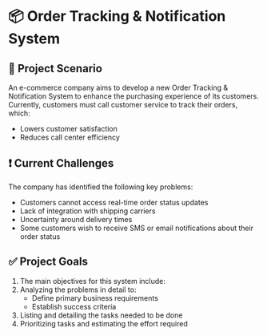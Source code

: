 # 📦 Order Tracking & Notification System
## 🎯 Project Scenario

An e-commerce company aims to develop a new Order Tracking & Notification System to enhance the purchasing experience of its customers.
Currently, customers must call customer service to track their orders, which:
- Lowers customer satisfaction
- Reduces call center efficiency

## ❗ Current Challenges

The company has identified the following key problems:

- Customers cannot access real-time order status updates
- Lack of integration with shipping carriers
- Uncertainty around delivery times
- Some customers wish to receive SMS or email notifications about their order status

  
## ✅ Project Goals

1. The main objectives for this system include:
2. Analyzing the problems in detail to:
   - Define primary business requirements
   - Establish success criteria
3. Listing and detailing the tasks needed to be done
4. Prioritizing tasks and estimating the effort required

